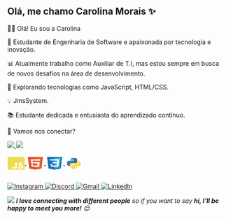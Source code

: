 ## Olá, me chamo Carolina Morais ✨

👩‍💻 Olá! Eu sou a Carolina

🚀 Estudante de Engenharia de Software e apaixonada por tecnologia e inovação.

📊 Atualmente trabalho como Auxiliar de T.I, mas estou sempre em busca de novos desafios na área de desenvolvimento.

🌱 Explorando tecnologias como JavaScript, HTML/CSS.

💡 JmsSystem.

📚 Estudante dedicada e entusiasta do aprendizado contínuo.

💌 Vamos nos conectar? 


<!--
**Carolina-wp/Carolina-wp** is a ✨ _special_ ✨ repository because its `README.md` (this file) appears on your GitHub profile.

Here are some ideas to get you started:

-->


<div> 

<a href="https://github.com/Carolina-wp">
<img height="180cm" src="https://github-readme-stats.vercel.app/api?username=Carolina-wp&show_icons=true&theme=moltack&include_all_commits=true&count_private=true"/>
<img height="160cm" src="https://github-readme-stats.vercel.app/api/top-langs/?username=Carolina-wp&layout=compact&langs_count=16&theme=moltack"/>

</div>

<div style="display: inline_block"><br>
  <img align="center" alt="Rafa-Js" height="30" width="40" src="https://raw.githubusercontent.com/devicons/devicon/master/icons/javascript/javascript-plain.svg">
  <img align="center" alt="Rafa-HTML" height="30" width="40" src="https://raw.githubusercontent.com/devicons/devicon/master/icons/html5/html5-original.svg">
  <img align="center" alt="Rafa-CSS" height="30" width="40" src="https://raw.githubusercontent.com/devicons/devicon/master/icons/css3/css3-original.svg">
  <img align="center" alt="Rafa-Python" height="30" width="40" src="https://raw.githubusercontent.com/devicons/devicon/master/icons/python/python-original.svg">
 
</div>
  
  ##
 
<div> 
<a href="https://www.instagram.com/icarol.exe/" target="_blank">
  <img src="https://img.shields.io/badge/-Instagram-%23E4405F?style=for-the-badge&logo=instagram&logoColor=white" alt="Instagram">
</a>

<a href="https://discord.gg/3TdhMjyZ" target="_blank">
  <img src="https://img.shields.io/badge/Discord-7289DA?style=for-the-badge&logo=discord&logoColor=white" alt="Discord">
</a>

<a href="https://mail.google.com/mail/u/0/?hl=pt-BR#inbox" target="_blank">
  <img src="https://img.shields.io/badge/-Gmail-%23333?style=for-the-badge&logo=gmail&logoColor=white" alt="Gmail">
</a>

<a href="https://www.linkedin.com/in/carolina-morais-7913172b3/" target="_blank">
  <img src="https://img.shields.io/badge/-LinkedIn-%230077B5?style=for-the-badge&logo=linkedin&logoColor=white" alt="LinkedIn">
</a>


</div>

<img src="https://media.giphy.com/media/LnQjpWaON8nhr21vNW/giphy.gif" width="60"> <em><b>I love connecting with different people</b> so if you want to say <b>hi, I'll be happy to meet you more!</b> 😊</em>

